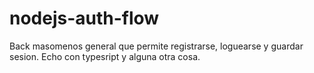 # nodejs-auth-flow
Back masomenos general que permite registrarse, loguearse y guardar sesion. Echo con typesript y alguna otra cosa.
